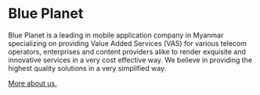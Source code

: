 # Blue Planet

Blue Planet is a leading in mobile application company in Myanmar specializing on providing Value Added Services (VAS) for various telecom operators, enterprises and content providers alike to render exquisite and innovative services in a very cost effective way. We believe in providing the highest quality solutions in a very simplified way.

[More about us.](https://blueplanet.com.mm/)

